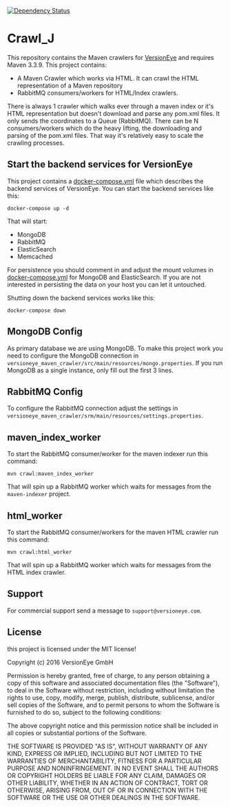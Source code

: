 [![Dependency Status](https://www.versioneye.com/user/projects/56d6a5e1fa908e000a35f415/badge.svg?style=flat)](https://www.versioneye.com/user/projects/56d6a5e1fa908e000a35f415)

# Crawl_J

This repository contains the Maven crawlers for [VersionEye](https://www.VersionEye.com)
and requires Maven 3.3.9. This project contains:

 - A Maven Crawler which works via HTML. It can crawl the HTML representation of a Maven repository
 - RabbitMQ consumers/workers for HTML/Index crawlers.

There is always 1 crawler which walks ever through a maven index or it's HTML representation
but doesn't download and parse any pom.xml files. It only sends the coordinates to a Queue (RabbitMQ).
There can be N consumers/workers which do the heavy lifting, the downloading and parsing of
the pom.xml files. That way it's relatively easy to scale the crawling processes.

## Start the backend services for VersionEye

This project contains a [docker-compose.yml](docker-compose.yml) file which describes the backend services
of VersionEye. You can start the backend services like this:

```
docker-compose up -d
```

That will start:

 - MongoDB
 - RabbitMQ
 - ElasticSearch
 - Memcached

For persistence you should comment in and adjust the mount volumes in [docker-compose.yml](docker-compose.yml)
for MongoDB and ElasticSearch. If you are not interested in persisting the data on your host you can
let it untouched.

Shutting down the backend services works like this:

```
docker-compose down
```

## MongoDB Config

As primary database we are using MongoDB. To make this project work you need to configure
the MongoDB connection in `versioneye_maven_crawler/src/main/resources/mongo.properties`.
If you run MongoDB as a single instance, only fill out the first 3 lines.

## RabbitMQ Config

To configure the RabbitMQ connection adjust the settings in
`versioneye_maven_crawler/srm/main/resources/settings.properties`.

## maven_index_worker

To start the RabbitMQ consumer/worker for the maven indexer run this command:

```
mvn crawl:maven_index_worker
```

That will spin up a RabbitMQ worker which waits for messages from the `maven-indexer`
project.

## html_worker

To start the RabbitMQ consumer/workers for the maven HTML crawler run this command:

```
mvn crawl:html_worker
```

That will spin up a RabbitMQ worker which waits for messages from the HTML index crawler.

## Support

For commercial support send a message to `support@versioneye.com`.

## License

this project is licensed under the MIT license!

Copyright (c) 2016 VersionEye GmbH

Permission is hereby granted, free of charge, to any person obtaining a copy of this software and associated documentation files (the "Software"), to deal in the Software without restriction, including without limitation the rights to use, copy, modify, merge, publish, distribute, sublicense, and/or sell copies of the Software, and to permit persons to whom the Software is furnished to do so, subject to the following conditions:

The above copyright notice and this permission notice shall be included in all copies or substantial portions of the Software.

THE SOFTWARE IS PROVIDED "AS IS", WITHOUT WARRANTY OF ANY KIND, EXPRESS OR IMPLIED, INCLUDING BUT NOT LIMITED TO THE WARRANTIES OF MERCHANTABILITY, FITNESS FOR A PARTICULAR PURPOSE AND NONINFRINGEMENT. IN NO EVENT SHALL THE AUTHORS OR COPYRIGHT HOLDERS BE LIABLE FOR ANY CLAIM, DAMAGES OR OTHER LIABILITY, WHETHER IN AN ACTION OF CONTRACT, TORT OR OTHERWISE, ARISING FROM, OUT OF OR IN CONNECTION WITH THE SOFTWARE OR THE USE OR OTHER DEALINGS IN THE SOFTWARE.
